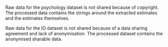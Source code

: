 Raw data for the psychology dataset is not shared because of copyright. The processed data contains the strings around the extracted estimates and the estimates themselves.

Raw data for the IO dataset is not shared because of a data sharing agreement and lack of anonymisation. The processed dataset contains the anonymised sharable data.